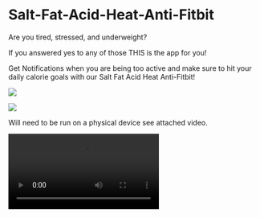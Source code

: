 # Salt-Fat-Acid-Heat-Anti-Fitbit

Are you tired, stressed, and underweight?

If you answered yes to any of those THIS is the app for you!

Get Notifications when you are being too active and make sure to hit your daily calorie goals with our Salt Fat Acid Heat Anti-Fitbit!

![](https://github.com/bryanniwa/Salt-Fat-Acid-Heat-Anti-Fitbit/blob/main/Screenshot%202021-02-14%20101626.png)

![](https://github.com/bryanniwa/Salt-Fat-Acid-Heat-Anti-Fitbit/blob/main/Screenshot%202021-02-14%20101754.png)

Will need to be run on a physical device see attached video.

![](https://github.com/bryanniwa/Salt-Fat-Acid-Heat-Anti-Fitbit/blob/main/New%20video.mp4)
